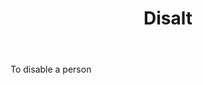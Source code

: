 ---
title: Disalt
letter: D
permalink: "/definitions/bld-disalt.html"
body: To disable a person
published_at: '2018-07-07'
source: Black's Law Dictionary 2nd Ed (1910)
layout: post
---